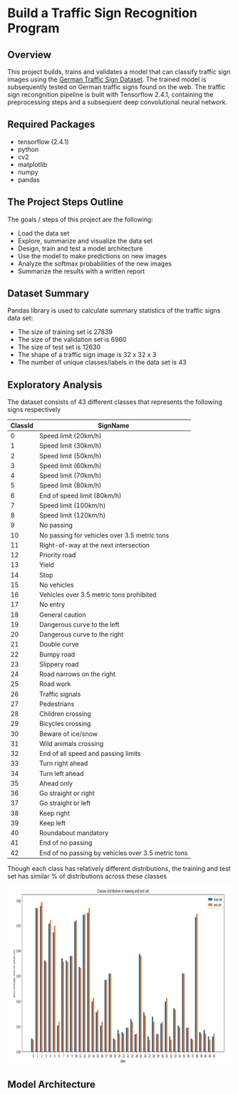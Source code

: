 # Build a Traffic Sign Recognition Program

Overview
---
This project builds, trains and validates a model that can classify traffic sign images using the [German Traffic Sign Dataset](http://benchmark.ini.rub.de/?section=gtsrb&subsection=dataset). The trained model is subsequently tested on German traffic signs found on the web. The traffic sign recongnition pipeline is built with Tensorflow 2.4.1, containing the preprocessing steps and a subsequent deep convolutional neural network.

Required Packages
---
* tensorflow (2.4.1)
* python
* cv2
* matplotlib
* numpy 
* pandas

The Project Steps Outline
---
The goals / steps of this project are the following:
* Load the data set
* Explore, summarize and visualize the data set
* Design, train and test a model architecture
* Use the model to make predictions on new images
* Analyze the softmax probabilities of the new images
* Summarize the results with a written report

Dataset Summary
---
Pandas library is used to calculate summary statistics of the traffic
signs data set:

* The size of training set is 27839
* The size of the validation set is 6960
* The size of test set is 12630
* The shape of a traffic sign image is 32 x 32 x 3
* The number of unique classes/labels in the data set is 43

Exploratory Analysis 
---
The dataset consists of 43 different classes that represents the following signs respectively

|ClassId|SignName|
|-------|--------|
|0      |Speed limit (20km/h)|
|1      |Speed limit (30km/h)|
|2      |Speed limit (50km/h)|
|3      |Speed limit (60km/h)|
|4      |Speed limit (70km/h)|
|5      |Speed limit (80km/h)|
|6      |End of speed limit (80km/h)|
|7      |Speed limit (100km/h)|
|8      |Speed limit (120km/h)|
|9      |No passing|
|10     |No passing for vehicles over 3.5 metric tons|
|11     |Right-of-way at the next intersection|
|12     |Priority road|
|13     |Yield   |
|14     |Stop    |
|15     |No vehicles|
|16     |Vehicles over 3.5 metric tons prohibited|
|17     |No entry|
|18     |General caution|
|19     |Dangerous curve to the left|
|20     |Dangerous curve to the right|
|21     |Double curve|
|22     |Bumpy road|
|23     |Slippery road|
|24     |Road narrows on the right|
|25     |Road work|
|26     |Traffic signals|
|27     |Pedestrians|
|28     |Children crossing|
|29     |Bicycles crossing|
|30     |Beware of ice/snow|
|31     |Wild animals crossing|
|32     |End of all speed and passing limits|
|33     |Turn right ahead|
|34     |Turn left ahead|
|35     |Ahead only|
|36     |Go straight or right|
|37     |Go straight or left|
|38     |Keep right|
|39     |Keep left|
|40     |Roundabout mandatory|
|41     |End of no passing|
|42     |End of no passing by vehicles over 3.5 metric tons|


Though each class has relatively different distributions, the training and test set has similar % of distributions across these classes

 <p align="center">
    <img src="examples/visualization.png" width="800" height="400">
</p>

Model Architecture
---
